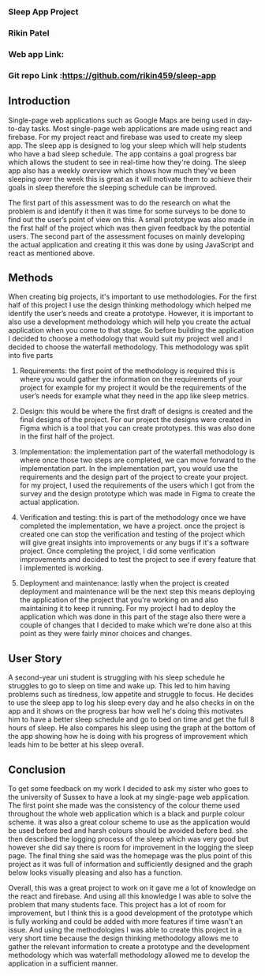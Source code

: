 

### Sleep App Project 
### Rikin Patel
### Web app Link:
### Git repo Link :https://github.com/rikin459/sleep-app



## Introduction 

Single-page web applications such as Google Maps are being used in day-to-day tasks. Most single-page web applications are made using react and firebase. For my project react and firebase was used to create my sleep app. The sleep app is designed to log your sleep which will help students who have a bad sleep schedule. The app contains a goal progress bar which allows the student to see in real-time how they're doing. The sleep app also has a weekly overview which shows how much they've been sleeping over the week this is great as it will motivate them to achieve their goals in sleep therefore the sleeping schedule can be improved.


The first part of this assessment was to do the research on what the problem is and identify it then it was time for some surveys to be done to find out the user’s point of view on this. A small prototype was also made in the first half of the project which was then given feedback by the potential users. The second part of the assessment focuses on mainly developing the actual application and creating it this was done by using JavaScript and react as mentioned above.

## Methods

When creating big projects, it's important to use methodologies. For the first half of this project I use the design thinking methodology which helped me identify the user’s needs and create a prototype. However, it is important to also use a development methodology which will help you create the actual  application when you come to that stage. So before building the application I decided to choose a methodology that would suit my project well and I decided to choose the waterfall methodology. This methodology was split into five parts

1. Requirements: the first point of the methodology is required this is where you would gather the information on the requirements of your project for example for my project it would be the requirements of the user’s needs for example what they need in the app like sleep metrics.


2. Design: this would be where the first draft of designs is created and the final designs of the project. For our project the designs were created in Figma which is a tool that you can create prototypes. this was also done in the first half of the project.
 
 
3. Implementation: the implementation part of the waterfall methodology is where once those two steps are completed, we can move forward to the implementation part. In the implementation part, you would use the requirements and the design part of the project to create your project. for my project, I used the requirements of the users which I got from the survey and the design prototype which was made in Figma to create the actual application.

4. Verification and testing: this is part of the methodology once we have completed the implementation, we have a project. once the project is created one can stop the verification and testing of the project which will give great insights into improvements or any bugs if it's a software project. Once completing the project, I did some verification improvements and decided to test the project to see if every feature that I implemented is working.
 
5. Deployment and maintenance: lastly when the project is created deployment and maintenance will be the next step this means deploying the application of the project that you're working on and also maintaining it to keep it running. For my project I had to deploy the application which was done in this part of the stage also there were a couple of changes that I decided to make which we're done also at this point as they were fairly minor choices and changes.








## User Story 
A second-year uni student is struggling with his sleep schedule he struggles to go to sleep on time and wake up. This led to him having problems such as tiredness, low appetite and struggle to focus. He decides to use the sleep app to log his sleep every day and he also checks in on the app and it shows on the progress bar how well he's doing this motivates him to have a better sleep schedule and go to bed on time and get the full 8 hours of sleep. He also compares his sleep using the graph at the bottom of the app showing how he is doing with his progress of improvement which leads him to be better at his sleep overall.

## Conclusion 
To get some feedback on my work I decided to ask my sister who goes to the university of Sussex to have a look at my single-page web application. The first point she made was the consistency of the colour theme used throughout the whole web application which is a black and purple colour scheme. it was also a great colour scheme to use as the application would be used before bed and harsh colours should be avoided before bed. she then described the logging process of the sleep which was very good but however she did say there is room for improvement in the logging the sleep page. The final thing she said was the homepage was the plus point of this project as it was full of information and sufficiently designed and the graph below looks visually pleasing and also has a function.

 Overall, this was a great project to work on it gave me a lot of knowledge on the react and firebase. And using all this knowledge I was able to solve the problem that many students face. This project has a lot of room for improvement, but I think this is a good development of the prototype which is fully working and could be added with more features if time wasn't an issue. And using the methodologies I was able to create this project in a very short time because the design thinking methodology allows me to gather the relevant information to create a prototype and the development methodology which was waterfall methodology allowed me to develop the application in a sufficient manner. 





